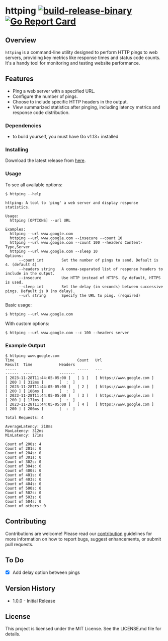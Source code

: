 # httping [![build-release-binary](https://github.com/rnemeth90/httping/actions/workflows/build.yaml/badge.svg)](https://github.com/rnemeth90/httping/actions/workflows/build.yaml) [![Go Report Card](https://goreportcard.com/badge/github.com/rnemeth90/httping)](https://goreportcard.com/report/github.com/rnemeth90/httping)

## Overview
`httping` is a command-line utility designed to perform HTTP pings to web servers, providing key metrics like response times and status code counts. It's a handy tool for monitoring and testing website performance.

## Features
- Ping a web server with a specified URL.
- Configure the number of pings.
- Choose to include specific HTTP headers in the output.
- View summarized statistics after pinging, including latency metrics and response code distribution.

### Dependencies
* to build yourself, you must have Go v1.13+ installed

### Installing
Download the latest release from [here](https://github.com/rnemeth90/httping/releases).

### Usage
To see all available options:
```
$ httping --help

httping: A tool to 'ping' a web server and display response statistics.

Usage:
  httping [OPTIONS] --url URL

Examples:
  httping --url www.google.com
  httping --url www.google.com --insecure --count 10
  httping --url www.google.com --count 100 --headers Content-Type,Server
  httping --url www.google.com --sleep 10
Options:
      --count int        Set the number of pings to send. Default is 4. (default 4)
      --headers string   A comma-separated list of response headers to include in the output.
      --insecure         Use HTTP instead of HTTPS. By default, HTTPS is used.
      --sleep int        Set the delay (in seconds) between successive pings. Default is 0 (no delay).
      --url string       Specify the URL to ping. (required)
```

Basic usage:
```
$ httping --url www.google.com
```

With custom options:
```
$ httping --url www.google.com --c 100 --headers server
```

### Example Output
```
$ httping www.google.com
Time                            Count   Url                             Result  Time            Headers
-----                           -----   ---                             ------  ----            -------
[ 2023-11-28T11:44:05-05:00 ]   [ 1 ]   [ https://www.google.com ]      [ 200 ] [ 312ms ]       [  :  ]
[ 2023-11-28T11:44:05-05:00 ]   [ 2 ]   [ https://www.google.com ]      [ 200 ] [ 186ms ]       [  :  ]
[ 2023-11-28T11:44:05-05:00 ]   [ 3 ]   [ https://www.google.com ]      [ 200 ] [ 171ms ]       [  :  ]
[ 2023-11-28T11:44:05-05:00 ]   [ 4 ]   [ https://www.google.com ]      [ 200 ] [ 206ms ]       [  :  ]

Total Requests: 4

AverageLatency: 218ms
MaxLatency: 312ms
MinLatency: 171ms

Count of 200s: 4
Count of 201s: 0
Count of 204s: 0
Count of 301s: 0
Count of 302s: 0
Count of 304s: 0
Count of 400s: 0
Count of 401s: 0
Count of 403s: 0
Count of 404s: 0
Count of 500s: 0
Count of 502s: 0
Count of 503s: 0
Count of 504s: 0
Count of others: 0
```

## Contributing
Contributions are welcome! Please read our [contribution](CONTRIBUTING.md) guidelines for more information on how to report bugs, suggest enhancements, or submit pull requests.

## To Do
- [x] Add delay option between pings

## Version History
* 1.0.0 - Initial Release

## License
This project is licensed under the MIT License. See the LICENSE.md file for details.
